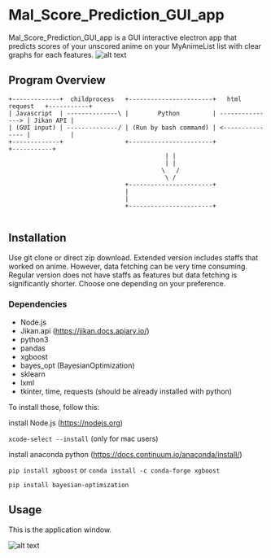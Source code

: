 # Mal_Score_Prediction_GUI_app

Mal_Score_Prediction_GUI_app is a GUI interactive electron app that predicts scores of your unscored anime on your MyAnimeList list with clear graphs for each features.
![alt text](https://i.imgur.com/MtefOPS.jpg)

## Program Overview
```text
+-------------+  childprocess   +-----------------------+   html request   +-----------+
| Javascript  | --------------\ |        Python         | ---------------> | Jikan API |
| (GUI input) | --------------/ | (Run by bash command) | <--------------- |           |
+-------------+                 +-----------------------+                  +-----------+
                                           | |
                                           | |
                                          \   / 
                                           \ /
                                +-----------------------+
                                |       
                                | 
                                +-----------------------+
                                
```
## Installation
Use git clone or direct zip download.
Extended version includes staffs that worked on anime. However, data fetching can be very time consuming.
Regular version does not have staffs as features but data fetching is significantly shorter.
Choose one depending on your preference.

### Dependencies
* Node.js
* Jikan.api (https://jikan.docs.apiary.io/)
* python3
* pandas
* xgboost
* bayes_opt (BayesianOptimization)
* sklearn
* lxml
* tkinter, time, requests (should be already installed with python)

To install those, follow this:

install Node.js (https://nodejs.org)

`xcode-select --install` (only for mac users)

install anaconda python (https://docs.continuum.io/anaconda/install/)

`pip install xgboost` or `conda install -c conda-forge xgboost`

`pip install bayesian-optimization`

## Usage

This is the application window.

![alt text]()

